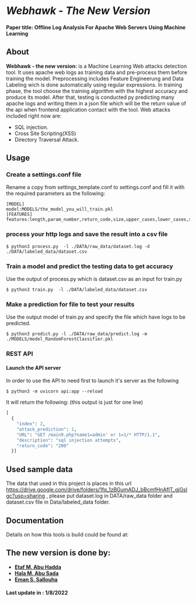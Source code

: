 
# _**Webhawk - The New Version**_
#### Paper title: Offline Log Analysis For Apache Web Servers Using Machine Learning


## About
**Webhawk - the new  version:**  is a Machine Learning Web attacks detection tool. It uses apache web logs as training data and pre-process them before training the model. Preprocessing includes Feature Engineerung and Data Labeling wich is done automatically using regular expressions. In training phase, the tool choose the training algorithm with the highest accuracy and produce its model. After that, testing is conducted py predicting many apache logs and writing them in a json file which will be the return value of the api when frontend application contact with the tool. Web attacks included right now are:
- SQL injection. 
- Cross Site Scripting(XSS)
- Directory Traversal Attack.
## Usage
### Create a settings.conf file
Rename a copy from settings_template.conf to settings.conf and  fill it with the required parameters as the following:
```shell
[MODEL]
model:MODELS/the_model_you_will_train.pkl
[FEATURES]
features:length,param_number,return_code,size,upper_cases,lower_cases,special_chars,depth
```

### process your http logs and save the result into a csv file
```shell
$ python3 process.py  -l ./DATA/raw_data/dataset.log -d ./DATA/labeled_data/dataset.csv
```

### Train a model and predict the testing data to get accuracy
Use the output of process.py which is dataset.csv as an input for train.py
```shell
$ python3 train.py  -l ./DATA/labeled_data/dataset.csv 
```

### Make a prediction for file to test your results
Use the output model of train.py and specify the file which have logs to be predicted.
```shell
$ python3 predict.py -l ./DATA/raw_data/predict.log -m ./MODELS/model_RandomForestClassifier.pkl
```

### REST API
#### Launch the API server
In order to use the API to need first to launch it's server as the following
```shell
$ python3 -m uvicorn api:app --reload
```

It will return the following: (this output is just for one line)
``` python
[
  {
    "index": 2,
    "attack_prediction": 1,
    "URL": "GET /main9.php?name1=admin' or 1=1/* HTTP/1.1",
    "description": "sql injection attempts",
    "return_code": "200"
  }]
  ```

## Used sample data
The data that used in this project is places in this url https://drive.google.com/drive/folders/1fq_1zBGumADJ_bBcmfHnAflT_gjGsIgc?usp=sharing , please put dataset.log in DATA/raw_data folder and dataset.csv file in Data/labeled_data folder.

## Documentation
Details on how this tools is build could be found at:


## The new version is done by:
- **[Etaf M. Abu Hadda](etafabuhadda18@gmail.com)**
- **[Hala M. Abu Sada](habusaada@smail.ucas.edu.ps)**
- **[Eman S. Sallouha](esallouha@smail.ucas.edu.ps)**

#### Last update in : 1/8/2022